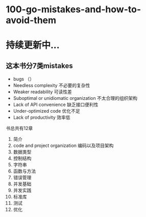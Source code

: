 # 100-go-mistakes-and-how-to-avoid-them
# 持续更新中...

## 这本书分7类mistakes
- bugs （）
- Needless complexity 不必要的复杂性
- Weaker readability 可读性差
- Suboptimal or unidiomatic organization  不太合理的组织架构
- Lack of API convenience 缺乏接口便利性
- Under-optimized code 优化不足
- Lack of productivity 效率低

书总共有12章
1. 简介
2. code and project organization 编码以及项目架构
3. 数据类型
4. 控制结构
5. 字符串
6. 函数与方法
7. 错误管理
8. 并发基础
9. 并发实践
10. 标准库
11. 测试
12. 优化
